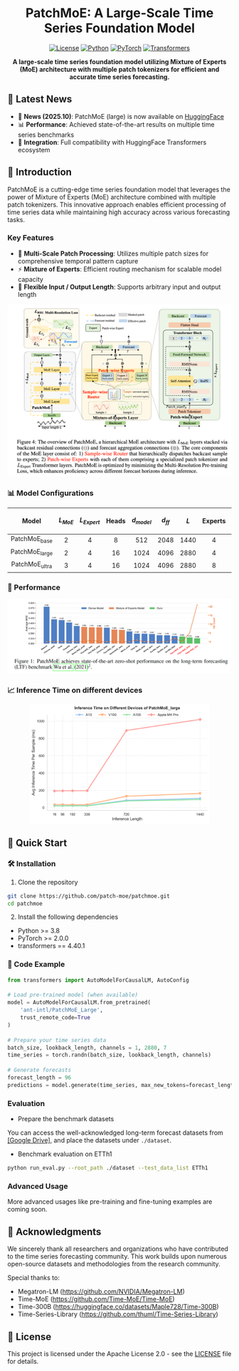 <div align="center">

# PatchMoE: A Large-Scale Time Series Foundation Model

[![License](https://img.shields.io/badge/License-Apache%202.0-blue.svg)](https://opensource.org/licenses/Apache-2.0)
[![Python](https://img.shields.io/badge/Python-3.8%2B-blue.svg)](https://www.python.org/downloads/)
[![PyTorch](https://img.shields.io/badge/PyTorch-2.0%2B-red.svg)](https://pytorch.org/)
[![Transformers](https://img.shields.io/badge/🤗%20Transformers-4.40.1-yellow.svg)](https://huggingface.co/transformers/)

**A large-scale time series foundation model utilizing Mixture of Experts (MoE) architecture with multiple patch tokenizers for efficient and accurate time series forecasting.**

</div>

## 🚀 Latest News

- 🚩 **News (2025.10)**: PatchMoE (large) is now available on [HuggingFace](https://huggingface.co/ant-intl/PatchMoE_Large)
- 📊 **Performance**: Achieved state-of-the-art results on multiple time series benchmarks
- 🔧 **Integration**: Full compatibility with HuggingFace Transformers ecosystem

## 📖 Introduction

PatchMoE is a cutting-edge time series foundation model that leverages the power of Mixture of Experts (MoE) architecture combined with multiple patch tokenizers. This innovative approach enables efficient processing of time series data while maintaining high accuracy across various forecasting tasks.

### Key Features

- 🎯 **Multi-Scale Patch Processing**: Utilizes multiple patch sizes for comprehensive temporal pattern capture
- ⚡ **Mixture of Experts**: Efficient routing mechanism for scalable model capacity
- 🔄 **Flexible Input / Output Length**: Supports arbitrary input and output length

<!-- <div align="center">
    <img src="figures/patchmoe_framework.png" alt="PatchMoE Framework" width="700px" />
    <p><em>PatchMoE Architecture Overview</em></p>
</div> -->

![PatchMoE Architecture Overview](figures/patchmoe_framework.png)

### 📊 Model Configurations

| Model | <i>L<sub>MoE</sub></i> | <i>L<sub>Expert</sub></i> | Heads | <i>d<sub>model</sub></i> | <i>d<sub>ff</sub></i> | <i>L</i> | Experts | <i>k</i> | Average Activated Params | Total Params |
|:-----:|:---------:|:------------:|:-----:|:------------:|:-----------:|:----:|:-------:|:---:|:---------:|:--------:|
| PatchMoE<sub>base<sub> | 2 | 4 | 8 | 512 | 2048 | 1440 | 4 | 1 | 200M | 440M |
| PatchMoE<sub>large<sub> | 2 | 4 | 16 | 1024 | 4096 | 2880 | 4 | 1 | 1.2B | 2.5B |
| PatchMoE<sub>ultra<sub> | 3 | 4 | 16 | 1024 | 4096 | 2880 | 8 | 2 | 3.8B | 8.5B |

### 🎯 Performance
<!-- #### todo: figures and text
PatchMoE achieves state-of-the-art performance on multiple time series forecasting benchmarks:

- **Time-Series-Library**: Ranked #1 in MSE/MAE metrics
- **ETT Dataset**: Superior performance across all variants (ETTh1, ETTh2, ETTm1, ETTm2)
- **Weather Dataset**: Consistent improvements over baseline models
- **Electricity Dataset**: Excellent scalability for high-dimensional time series -->

![Zero-Shot](figures/zero_shot.png)
<!-- ![Full-Shot](figures/full_shot.png) -->
<!-- ![Table](figures/table.png) -->

### 📈 Inference Time on different devices

<!-- | Lookback | Forcast | Inference Time |Device |
| ------------------- | -------------- | -------------- | -------------- |
| 2880              | 96 | 194.685ms        | Apple M4 Pro
| 2880              | 192 | 195.189ms        | Apple M4 Pro
| 2880              | 336 | 195.945ms        | Apple M4 Pro
| 2880              | 720 | 891.788ms        | Apple M4 Pro
| 2880              | 96 | 22.302ms         | A10
| 2880              | 192 | 22.689ms         | A10
| 2880              | 336 | 23.559ms         | A10
| 2880              | 720 | 84.543ms         | A10
| 2880              | 96 | 19.399ms         | A100
| 2880              | 192 | 19.745ms         | A100
| 2880              | 336 | 19.924ms         | A100
| 2880              | 720 | 76.741ms         | A100 -->

<!-- ![Inference Time](figures/inference_time.png) -->
<div align="center">
<img src="figures/inference_time.png" alt="描述文字" width="80%">
</div>


## 🚀 Quick Start

### 🛠️ Installation

1. Clone the repository

```bash
git clone https://github.com/patch-moe/patchmoe.git
cd patchmoe
```

2. Install the following dependencies

- Python >= 3.8
- PyTorch >= 2.0.0
- transformers == 4.40.1

### 🧪 Code Example

```python
from transformers import AutoModelForCausalLM, AutoConfig

# Load pre-trained model (when available)
model = AutoModelForCausalLM.from_pretrained(
    'ant-intl/PatchMoE_Large', 
    trust_remote_code=True
)

# Prepare your time series data
batch_size, lookback_length, channels = 1, 2880, 7
time_series = torch.randn(batch_size, lookback_length, channels)

# Generate forecasts
forecast_length = 96
predictions = model.generate(time_series, max_new_tokens=forecast_length)
```

### Evaluation

+ Prepare the benchmark datasets

You can access the well-acknowledged long-term forecast datasets from [[Google Drive]](https://drive.google.com/drive/folders/1ZOYpTUa82_jCcxIdTmyr0LXQfvaM9vIy), and place the datasets under `./dataset`.

+ Benchmark evaluation on ETTh1

```bash
python run_eval.py --root_path ./dataset --test_data_list ETTh1
```

### Advanced Usage

More advanced usages like pre-training and fine-tuning examples are coming soon.

## 🙏 Acknowledgments

We sincerely thank all researchers and organizations who have contributed to the time series forecasting community. This work builds upon numerous open-source datasets and methodologies from the research community.

Special thanks to:
- Megatron-LM (https://github.com/NVIDIA/Megatron-LM)
- Time-MoE (https://github.com/Time-MoE/Time-MoE)
- Time-300B (https://huggingface.co/datasets/Maple728/Time-300B)
- Time-Series-Library (https://github.com/thuml/Time-Series-Library)

## 📄 License

This project is licensed under the Apache License 2.0 - see the [LICENSE](LICENSE) file for details.
